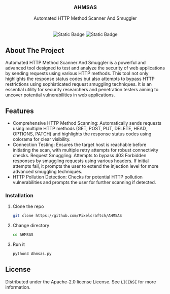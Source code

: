 <a id="readme-top"></a>

<!-- PROJECT LOGO -->
<br />
<div align="center">
  <a href="https://github.com/Pixelcraftch/AHMSAS">
  </a>

  <h3 align="center">AHMSAS</h3>

  <p align="center">
    Automated HTTP Method Scanner And Smuggler
    <br />
    <br />
    <br>
    <img alt="Static Badge" src="https://img.shields.io/badge/Made_with-Python-blue"> <img alt="Static Badge" src="https://img.shields.io/badge/Status-Beta-orange"> 
  </p>
</div>

<!-- ABOUT THE PROJECT -->
## About The Project

Automated HTTP Method Scanner And Smuggler is a powerful and advanced tool designed to test and analyze the security of web applications by sending requests using various HTTP methods. This tool not only highlights the response status codes but also attempts to bypass HTTP restrictions using sophisticated request smuggling techniques. It is an essential utility for security researchers and penetration testers aiming to uncover potential vulnerabilities in web applications.

## Features
- Comprehensive HTTP Method Scanning: Automatically sends requests using multiple HTTP methods (GET, POST, PUT, DELETE, HEAD, OPTIONS, PATCH) and highlights the response status codes using colorama for clear 
  visibility.
- Connection Testing: Ensures the target host is reachable before initiating the scan, with multiple retry attempts for robust connectivity checks.
  Request Smuggling: Attempts to bypass 403 Forbidden responses by smuggling requests using various headers. If initial attempts fail, it prompts the user to extend the injection level for more advanced smuggling 
  techniques.
- HTTP Pollution Detection: Checks for potential HTTP pollution vulnerabilities and prompts the user for further scanning if detected.

### Installation

1. Clone the repo
   ```sh
   git clone https://github.com/Pixelcraftch/AHMSAS
   ```
2. Change directory
   ```sh
   cd AHMSAS
   ```
3. Run it
   ```sh
   python3 Ahmsas.py
   ```

<!-- LICENSE -->
## License

Distributed under the Apache-2.0 license License. See `LICENSE` for more information.

